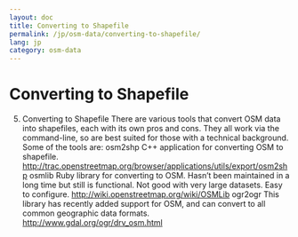 ```yaml
---
layout: doc
title: Converting to Shapefile
permalink: /jp/osm-data/converting-to-shapefile/
lang: jp
category: osm-data
---
```


Converting to Shapefile
=======================



5)  Converting to Shapefile
There are various tools that convert OSM data into shapefiles, each with its own pros and cons.  They all work via the command-line, so are best suited for those with a technical background.  Some of the tools are:
osm2shp
C++ application for converting OSM to shapefile.
http://trac.openstreetmap.org/browser/applications/utils/export/osm2shp
osmlib
Ruby library for converting to OSM.  Hasn’t been maintained in a long time but still is functional.  Not good with very large datasets.  Easy to configure.
http://wiki.openstreetmap.org/wiki/OSMLib
ogr2ogr
This library has recently added support for OSM, and can convert to all common geographic data formats.
http://www.gdal.org/ogr/drv_osm.html

